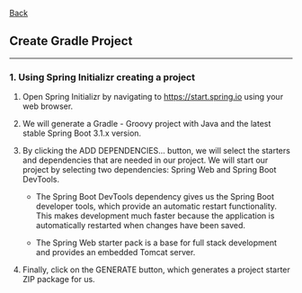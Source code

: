 [Back](README.md)

## Create Gradle Project

<hr>

### 1. Using Spring Initializr creating a project

1. Open Spring Initializr by navigating to https://start.spring.io using your web browser.

2. We will generate a Gradle - Groovy project with Java and the latest stable Spring Boot 3.1.x version.

3. By clicking the ADD DEPENDENCIES… button, we will select the starters and dependencies that are needed in our project.
We will start our project by selecting two dependencies: 
Spring Web and Spring Boot DevTools.
    - The Spring Boot DevTools dependency gives us the Spring Boot developer tools, which provide an automatic restart functionality. This makes development much faster because the application is automatically restarted when changes have been saved.
    
    - The Spring Web starter pack is a base for full stack development and provides an embedded Tomcat server.

4. Finally, click on the GENERATE button, which generates a project starter ZIP package for us.

